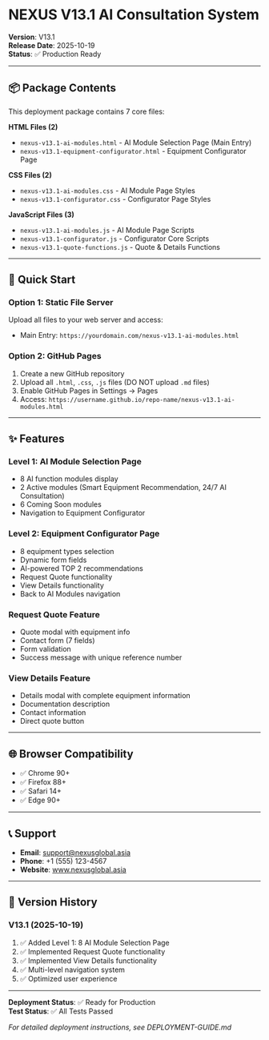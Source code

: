 # NEXUS V13.1 AI Consultation System

**Version**: V13.1  
**Release Date**: 2025-10-19  
**Status**: ✅ Production Ready

---

## 📦 Package Contents

This deployment package contains 7 core files:

**HTML Files (2)**
- `nexus-v13.1-ai-modules.html` - AI Module Selection Page (Main Entry)
- `nexus-v13.1-equipment-configurator.html` - Equipment Configurator Page

**CSS Files (2)**
- `nexus-v13.1-ai-modules.css` - AI Module Page Styles
- `nexus-v13.1-configurator.css` - Configurator Page Styles

**JavaScript Files (3)**
- `nexus-v13.1-ai-modules.js` - AI Module Page Scripts
- `nexus-v13.1-configurator.js` - Configurator Core Scripts
- `nexus-v13.1-quote-functions.js` - Quote & Details Functions

---

## 🚀 Quick Start

### Option 1: Static File Server

Upload all files to your web server and access:
- Main Entry: `https://yourdomain.com/nexus-v13.1-ai-modules.html`

### Option 2: GitHub Pages

1. Create a new GitHub repository
2. Upload all `.html`, `.css`, `.js` files (DO NOT upload `.md` files)
3. Enable GitHub Pages in Settings → Pages
4. Access: `https://username.github.io/repo-name/nexus-v13.1-ai-modules.html`

---

## ✨ Features

### Level 1: AI Module Selection Page
- 8 AI function modules display
- 2 Active modules (Smart Equipment Recommendation, 24/7 AI Consultation)
- 6 Coming Soon modules
- Navigation to Equipment Configurator

### Level 2: Equipment Configurator Page
- 8 equipment types selection
- Dynamic form fields
- AI-powered TOP 2 recommendations
- Request Quote functionality
- View Details functionality
- Back to AI Modules navigation

### Request Quote Feature
- Quote modal with equipment info
- Contact form (7 fields)
- Form validation
- Success message with unique reference number

### View Details Feature
- Details modal with complete equipment information
- Documentation description
- Contact information
- Direct quote button

---

## 🌐 Browser Compatibility

- ✅ Chrome 90+
- ✅ Firefox 88+
- ✅ Safari 14+
- ✅ Edge 90+

---

## 📞 Support

- **Email**: support@nexusglobal.asia
- **Phone**: +1 (555) 123-4567
- **Website**: www.nexusglobal.asia

---

## 📝 Version History

### V13.1 (2025-10-19)
1. ✅ Added Level 1: 8 AI Module Selection Page
2. ✅ Implemented Request Quote functionality
3. ✅ Implemented View Details functionality
4. ✅ Multi-level navigation system
5. ✅ Optimized user experience

---

**Deployment Status**: ✅ Ready for Production  
**Test Status**: ✅ All Tests Passed

*For detailed deployment instructions, see DEPLOYMENT-GUIDE.md*

